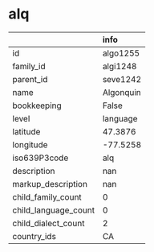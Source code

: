 # alq
|                      | info      |
|:---------------------|:----------|
| id                   | algo1255  |
| family_id            | algi1248  |
| parent_id            | seve1242  |
| name                 | Algonquin |
| bookkeeping          | False     |
| level                | language  |
| latitude             | 47.3876   |
| longitude            | -77.5258  |
| iso639P3code         | alq       |
| description          | nan       |
| markup_description   | nan       |
| child_family_count   | 0         |
| child_language_count | 0         |
| child_dialect_count  | 2         |
| country_ids          | CA        |